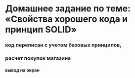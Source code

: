 

# Домашнее задание по теме: «Свойства хорошего кода и принцип SOLID»

### код переписан с учетом базовых принципов,

### расчет покупок магазина

#### вывод на экран